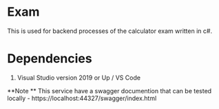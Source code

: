 # Exam

This is used for backend processes of the calculator exam written in c#.

# Dependencies

1. Visual Studio version 2019 or Up / VS Code

**Note **
This service have a swagger documention that can be tested locally - https://localhost:44327/swagger/index.html
